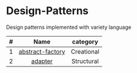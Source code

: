 # Design-Patterns
Design patterns implemented with variety language

|#| Name | category |   
|--------| :------: | :------: |
|1|[abstract-factory](https://github.com/xu6148152/Design-Patterns/blob/master/DesignPatterns%2Fabstractfactory%2Findex.md)| Creational
|2|[adapter](https://github.com/xu6148152/Design-Patterns/blob/master/DesignPatterns%2Fadapter%2Findex.md)| Structural
